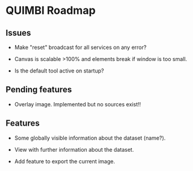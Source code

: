 # QUIMBI Roadmap


## Issues

- Make "reset" broadcast for all services on any error?

- Canvas is scalable >100% and elements break if window is too small.

- Is the default tool active on startup?


## Pending features

- Overlay image. Implemented but no sources exist!!


## Features

- Some globally visible information about the dataset (name?).

- View with further information about the dataset.

- Add feature to export the current image.